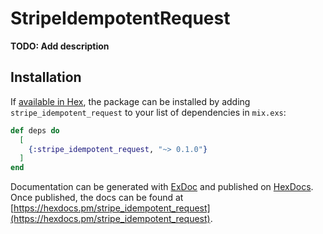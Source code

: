 # StripeIdempotentRequest

**TODO: Add description**

## Installation

If [available in Hex](https://hex.pm/docs/publish), the package can be installed
by adding `stripe_idempotent_request` to your list of dependencies in `mix.exs`:

```elixir
def deps do
  [
    {:stripe_idempotent_request, "~> 0.1.0"}
  ]
end
```

Documentation can be generated with [ExDoc](https://github.com/elixir-lang/ex_doc)
and published on [HexDocs](https://hexdocs.pm). Once published, the docs can
be found at [https://hexdocs.pm/stripe_idempotent_request](https://hexdocs.pm/stripe_idempotent_request).

